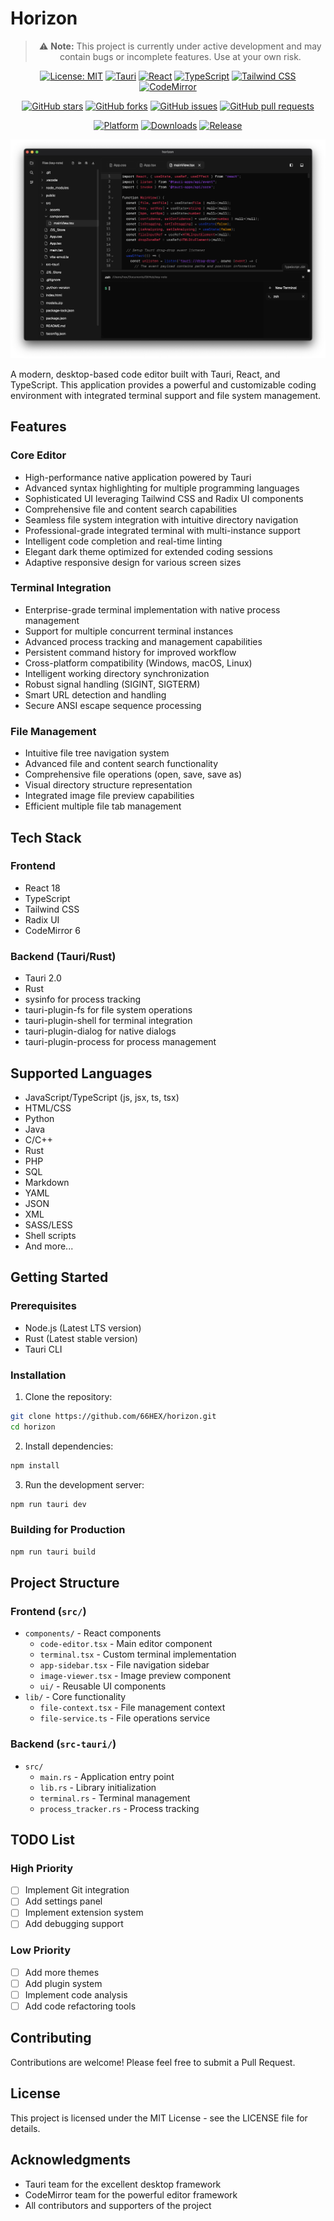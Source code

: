 # Horizon

<div align="center">

> ⚠️ **Note:** This project is currently under active development and may contain bugs or incomplete features. Use at your own risk.

[![License: MIT](https://img.shields.io/badge/License-MIT-yellow.svg)](https://opensource.org/licenses/MIT)
[![Tauri](https://img.shields.io/badge/Tauri-2.0-blue.svg)](https://tauri.app)
[![React](https://img.shields.io/badge/React-18-blue.svg)](https://reactjs.org)
[![TypeScript](https://img.shields.io/badge/TypeScript-5.0-blue.svg)](https://www.typescriptlang.org)
[![Tailwind CSS](https://img.shields.io/badge/Tailwind_CSS-4.0-blue.svg)](https://tailwindcss.com)
[![CodeMirror](https://img.shields.io/badge/CodeMirror-6-blue.svg)](https://codemirror.net)

[![GitHub stars](https://img.shields.io/github/stars/66HEX/horizon?style=social)](https://github.com/66HEX/horizon/stargazers)
[![GitHub forks](https://img.shields.io/github/forks/66HEX/horizon?style=social)](https://github.com/66HEX/horizon/network/members)
[![GitHub issues](https://img.shields.io/github/issues/66HEX/horizon)](https://github.com/66HEX/horizon/issues)
[![GitHub pull requests](https://img.shields.io/github/issues-pr/66HEX/horizon)](https://github.com/66HEX/horizon/pulls)

[![Platform](https://img.shields.io/badge/platform-Windows%20%7C%20macOS%20%7C%20Linux-lightgrey)](https://github.com/66HEX/horizon/releases)
[![Downloads](https://img.shields.io/github/downloads/66HEX/horizon/total)](https://github.com/66HEX/horizon/releases)
[![Release](https://img.shields.io/github/release/66HEX/horizon)](https://github.com/66HEX/horizon/releases/latest)

![Horizon Editor Screenshot](screen.png)

</div>

A modern, desktop-based code editor built with Tauri, React, and TypeScript. This application provides a powerful and customizable coding environment with integrated terminal support and file system management.

## Features

### Core Editor
- High-performance native application powered by Tauri
- Advanced syntax highlighting for multiple programming languages
- Sophisticated UI leveraging Tailwind CSS and Radix UI components
- Comprehensive file and content search capabilities
- Seamless file system integration with intuitive directory navigation
- Professional-grade integrated terminal with multi-instance support
- Intelligent code completion and real-time linting
- Elegant dark theme optimized for extended coding sessions
- Adaptive responsive design for various screen sizes

### Terminal Integration
- Enterprise-grade terminal implementation with native process management
- Support for multiple concurrent terminal instances
- Advanced process tracking and management capabilities
- Persistent command history for improved workflow
- Cross-platform compatibility (Windows, macOS, Linux)
- Intelligent working directory synchronization
- Robust signal handling (SIGINT, SIGTERM)
- Smart URL detection and handling
- Secure ANSI escape sequence processing

### File Management
- Intuitive file tree navigation system
- Advanced file and content search functionality
- Comprehensive file operations (open, save, save as)
- Visual directory structure representation
- Integrated image file preview capabilities
- Efficient multiple file tab management

## Tech Stack

### Frontend
- React 18
- TypeScript
- Tailwind CSS
- Radix UI
- CodeMirror 6

### Backend (Tauri/Rust)
- Tauri 2.0
- Rust
- sysinfo for process tracking
- tauri-plugin-fs for file system operations
- tauri-plugin-shell for terminal integration
- tauri-plugin-dialog for native dialogs
- tauri-plugin-process for process management

## Supported Languages
- JavaScript/TypeScript (js, jsx, ts, tsx)
- HTML/CSS
- Python
- Java
- C/C++
- Rust
- PHP
- SQL
- Markdown
- YAML
- JSON
- XML
- SASS/LESS
- Shell scripts
- And more...

## Getting Started

### Prerequisites
- Node.js (Latest LTS version)
- Rust (Latest stable version)
- Tauri CLI

### Installation

1. Clone the repository:
```bash
git clone https://github.com/66HEX/horizon.git
cd horizon
```

2. Install dependencies:
```bash
npm install
```

3. Run the development server:
```bash
npm run tauri dev
```

### Building for Production
```bash
npm run tauri build
```

## Project Structure

### Frontend (`src/`)
- `components/` - React components
  - `code-editor.tsx` - Main editor component
  - `terminal.tsx` - Custom terminal implementation
  - `app-sidebar.tsx` - File navigation sidebar
  - `image-viewer.tsx` - Image preview component
  - `ui/` - Reusable UI components
- `lib/` - Core functionality
  - `file-context.tsx` - File management context
  - `file-service.ts` - File operations service

### Backend (`src-tauri/`)
- `src/`
  - `main.rs` - Application entry point
  - `lib.rs` - Library initialization
  - `terminal.rs` - Terminal management
  - `process_tracker.rs` - Process tracking

## TODO List

### High Priority
- [ ] Implement Git integration
- [ ] Add settings panel
- [ ] Implement extension system
- [ ] Add debugging support

### Low Priority
- [ ] Add more themes
- [ ] Add plugin system
- [ ] Implement code analysis
- [ ] Add code refactoring tools

## Contributing

Contributions are welcome! Please feel free to submit a Pull Request.

## License

This project is licensed under the MIT License - see the LICENSE file for details.

## Acknowledgments

- Tauri team for the excellent desktop framework
- CodeMirror team for the powerful editor framework
- All contributors and supporters of the project